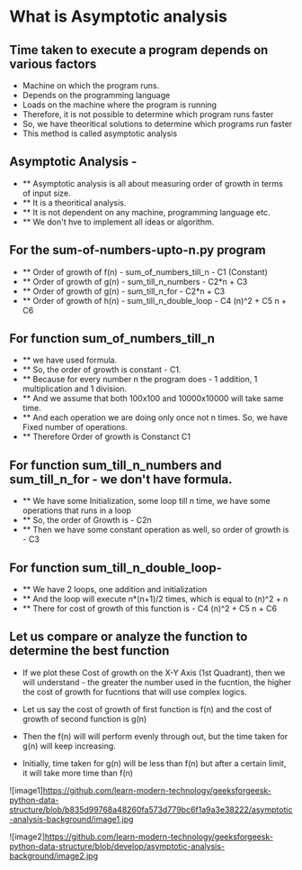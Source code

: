 
# What is Asymptotic analysis

## Time taken to execute a program depends on various factors
- Machine on which the program runs.
- Depends on the programming language
- Loads on the machine where the program is running
- Therefore, it is not possible to determine which program runs faster
- So, we have theoritical solutions to determine which programs run faster
- This method is called asymptotic analysis

## Asymptotic Analysis - 
- ** Asymptotic analysis is all about measuring order of growth in terms of input size.
- ** It is a theoritical analysis. 
- ** It is not dependent on any machine, programming language etc. 
- ** We don't hve to implement all ideas or algorithm.

 
## For the sum-of-numbers-upto-n.py program 
- ** Order of growth of f(n) - sum_of_numbers_till_n   - C1 (Constant)
- ** Order of growth of g(n) - sum_till_n_numbers      - C2*n + C3
- ** Order of growth of g(n) - sum_till_n_for          - C2*n + C3
- ** Order of growth of h(n) - sum_till_n_double_loop  - C4 (n)^2 + C5 n + C6

## For function sum_of_numbers_till_n 
- ** we have used formula.
- ** So, the order of growth is constant - C1.
- ** Because for every number n the program does - 1 addition, 1 multiplication and 1 division.
- ** And we assume that both 100x100 and 10000x10000 will take same time.
- ** And each operation we are doing only once not n times. So, we have Fixed number of operations.
- ** Therefore Order of growth is Constanct C1

## For function sum_till_n_numbers and  sum_till_n_for - we don't have formula.
- ** We have some Initialization, some loop till n time, we have some operations that runs in a loop
- ** So, the order of Growth is - C2n
- ** Then we have some constant operation as well, so order of growth is - C3
 
## For function sum_till_n_double_loop-
- ** We have 2 loops, one addition and initialization
- ** And the loop will execute n*(n+1)/2 times, which is equal to (n)^2 + n 
- ** There for cost of growth of this function is - C4 (n)^2 + C5 n + C6

## Let us compare or analyze the function to determine the best function
- If we plot these Cost of growth on the X-Y Axis (1st Quadrant), then we will understand - 
the greater the number used in the fucntion, the higher the cost of growth for fucntions that will use complex logics.

- Let us say the cost of growth of first function is f(n) and the cost of growth of second function is g(n)
- Then the f(n) will will perform evenly through out, but the time taken for g(n) will keep increasing. 
- Initially, time taken for g(n) will be less than f(n) but after a certain limit, it will take more time than f(n)

![image1]https://github.com/learn-modern-technology/geeksforgeesk-python-data-structure/blob/b835d99768a48260fa573d779bc6f1a9a3e38222/asymptotic-analysis-background/image1.jpg

![image2]https://github.com/learn-modern-technology/geeksforgeesk-python-data-structure/blob/develop/asymptotic-analysis-background/image2.jpg






